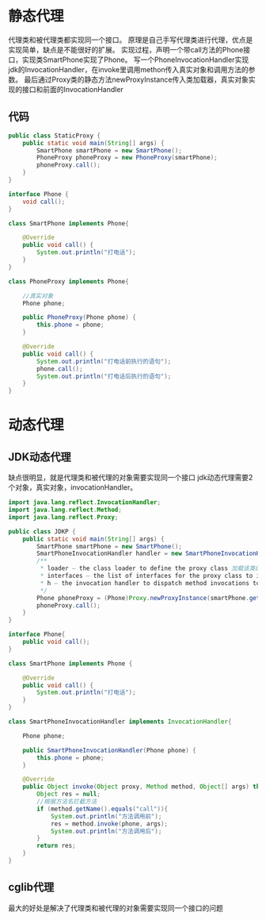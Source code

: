 # 静态代理
代理类和被代理类都实现同一个接口。
原理是自己手写代理类进行代理，优点是实现简单，缺点是不能很好的扩展。
实现过程，声明一个带call方法的Phone接口，实现类SmartPhone实现了Phone。
写一个PhoneInvocationHandler实现jdk的InvocationHandler，在invoke里调用methon传入真实对象和调用方法的参数。
最后通过Proxy类的静态方法newProxyInstance传入类加载器，真实对象实现的接口和前面的InvocationHandler
## 代码
```java
public class StaticProxy {
    public static void main(String[] args) {
        SmartPhone smartPhone = new SmartPhone();
        PhoneProxy phoneProxy = new PhoneProxy(smartPhone);
        phoneProxy.call();
    }
}

interface Phone {
    void call();
}

class SmartPhone implements Phone{

    @Override
    public void call() {
        System.out.println("打电话");
    }
}

class PhoneProxy implements Phone{

    //真实对象
    Phone phone;

    public PhoneProxy(Phone phone) {
        this.phone = phone;
    }

    @Override
    public void call() {
        System.out.println("打电话前执行的语句");
        phone.call();
        System.out.println("打电话后执行的语句");
    }
}

```
# 动态代理
## JDK动态代理
缺点很明显，就是代理类和被代理的对象需要实现同一个接口
jdk动态代理需要2个对象，真实对象，invocationHandler。
```java
import java.lang.reflect.InvocationHandler;
import java.lang.reflect.Method;
import java.lang.reflect.Proxy;

public class JDKP {
    public static void main(String[] args) {
        SmartPhone smartPhone = new SmartPhone();
        SmartPhoneInvocationHandler handler = new SmartPhoneInvocationHandler(smartPhone);
        /**
         * loader – the class loader to define the proxy class 加载该类的类加载器
         * interfaces – the list of interfaces for the proxy class to implement 代理类实现的接口列表
         * h – the invocation handler to dispatch method invocations to 拦截方法的的处理器
         */
        Phone phoneProxy = (Phone)Proxy.newProxyInstance(smartPhone.getClass().getClassLoader(), new Class[]{Phone.class}, handler);
        phoneProxy.call();
    }
}

interface Phone{
    public void call();
}

class SmartPhone implements Phone {

    @Override
    public void call() {
        System.out.println("打电话");
    }
}

class SmartPhoneInvocationHandler implements InvocationHandler{

    Phone phone;

    public SmartPhoneInvocationHandler(Phone phone) {
        this.phone = phone;
    }

    @Override
    public Object invoke(Object proxy, Method method, Object[] args) throws Throwable {
        Object res = null;
        //根据方法名拦截方法
        if (method.getName().equals("call")){
            System.out.println("方法调用前");
            res = method.invoke(phone, args);
            System.out.println("方法调用后");
        }
        return res;
    }
}
```
## cglib代理
最大的好处是解决了代理类和被代理的对象需要实现同一个接口的问题